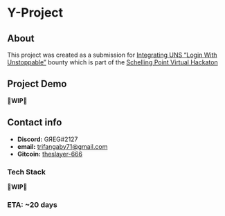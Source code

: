# Y-Project
## About
This project was created as a submission for [Integrating UNS “Login With Unstoppable”](https://gitcoin.co/issue/unstoppabledomains/gitcoin-bounties/4/100027487) bounty which is part of the [Schelling Point Virtual Hackaton](https://gitcoin.co/hackathon/schellingpoint)

## Project Demo
**🚧WIP🚧**

## Contact info
* **Discord:** GЯEG#2127
* **email:** trifangaby71@gmail.com
* **Gitcoin:** [theslayer-666](https://gitcoin.co/profile/theslayer-666)

### Tech Stack
**🚧WIP🚧**

### ETA: ~20 days